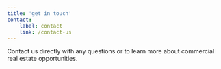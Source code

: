 ```yaml
---
title: 'get in touch'
contact:
    label: contact
    link: /contact-us
---
```


Contact us directly with any questions or to learn more about commercial real estate opportunities.